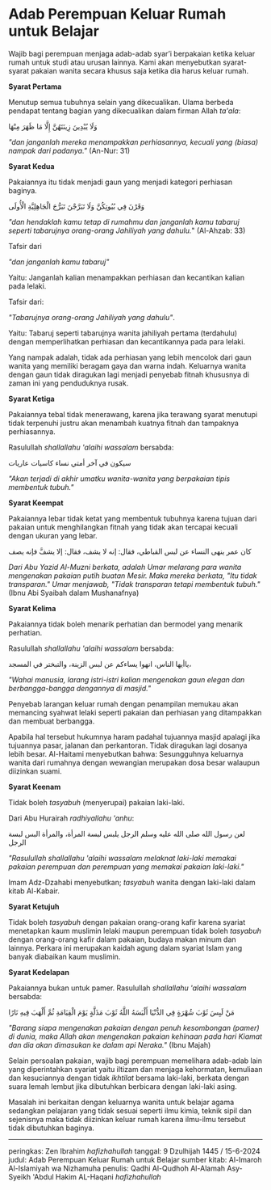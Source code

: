  # Adab Perempuan Keluar Rumah untuk Belajar
 
 Wajib bagi perempuan menjaga adab-adab syar’i berpakaian ketika keluar rumah untuk studi atau urusan lainnya. Kami akan menyebutkan syarat-syarat pakaian wanita secara khusus saja ketika dia harus keluar rumah.

 **Syarat Pertama**

Menutup semua tubuhnya selain yang dikecualikan. Ulama berbeda pendapat tentang bagian yang dikecualikan dalam firman Allah _ta'ala_:

وَلَا يُبْدِينَ زِينَتَهُنَّ إِلَّا مَا ظَهَرَ مِنْهَا

_"dan janganlah mereka menampakkan perhiasannya, kecuali yang (biasa) nampak dari padanya."_ (An-Nur: 31)

**Syarat Kedua**

Pakaiannya itu tidak menjadi gaun yang menjadi kategori perhiasan baginya.

وَقَرْنَ فِي بُيُوتِكُنَّ وَلَا تَبَرَّجْنَ تَبَرُّجَ الْجَاهِلِيَّةِ الْأُولَى

_"dan hendaklah kamu tetap di rumahmu dan janganlah kamu tabaruj seperti tabarujnya orang-orang Jahiliyah yang dahulu._" (Al-Ahzab: 33)

Tafsir dari 

_"dan janganlah kamu tabaruj"_

Yaitu: Janganlah kalian menampakkan perhiasan dan kecantikan kalian pada lelaki.

Tafsir dari:

_"Tabarujnya orang-orang Jahiliyah yang dahulu"_.

Yaitu: Tabaruj seperti tabarujnya wanita jahiliyah pertama (terdahulu) dengan memperlihatkan perhiasan dan kecantikannya pada para lelaki.

Yang nampak adalah, tidak ada perhiasan yang lebih mencolok dari gaun wanita yang memiliki beragam gaya dan warna indah. Keluarnya wanita dengan gaun tidak diragukan lagi menjadi penyebab fitnah khususnya di zaman ini yang penduduknya rusak.

**Syarat Ketiga**

Pakaiannya tebal tidak menerawang, karena jika terawang syarat menutupi tidak terpenuhi justru akan menambah kuatnya fitnah dan tampaknya perhiasannya.

Rasulullah _shallallahu 'alaihi wassalam_ bersabda:

سيكون في آخر أمتي نساء كاسيات عاريات

_"Akan terjadi di akhir umatku wanita-wanita yang berpakaian tipis membentuk tubuh."_

**Syarat Keempat**

Pakaiannya lebar tidak ketat yang membentuk tubuhnya karena tujuan dari pakaian untuk menghilangkan fitnah yang tidak akan tercapai kecuali dengan ukuran yang lebar.

 كان عمر ينهى النساء عن لبس القباطي، فقال: إنه لا يشف، فقال: إلا يشفَّ فإنه يصف

_Dari Abu Yazid Al-Muzni berkata, adalah Umar melarang para wanita mengenakan pakaian putih buatan Mesir. Maka mereka berkata, "Itu tidak transparan." Umar menjawab, "Tidak transparan tetapi membentuk tubuh."_ (Ibnu Abi Syaibah dalam Mushanafnya)

**Syarat Kelima**

Pakaiannya tidak boleh menarik perhatian dan bermodel yang menarik perhatian. 

Rasulullah _shallallahu 'alaihi wassalam_ bersabda:

 ياأيها الناس، انهوا يساءكم عن لبس الزينة، والتبختر في المسجد، 

_"Wahai manusia, larang istri-istri kalian mengenakan gaun elegan dan berbangga-bangga dengannya di masjid."_

Penyebab larangan keluar rumah dengan penampilan memukau akan memancing syahwat lelaki seperti pakaian dan perhiasan yang ditampakkan dan membuat berbangga.

Apabila hal tersebut hukumnya haram padahal tujuannya masjid apalagi jika tujuannya pasar, jalanan dan perkantoran. Tidak diragukan lagi dosanya lebih besar. Al-Haitami menyebutkan bahwa: Sesungguhnya keluarnya wanita dari rumahnya  dengan wewangian merupakan dosa besar walaupun diizinkan suami.

**Syarat Keenam**

Tidak boleh _tasyabuh_ (menyerupai) pakaian laki-laki. 

Dari Abu Hurairah _radhiyallahu 'anhu_:

لعن رسول الله صلى الله عليه وسلم الرجل يلبس لبسة المرأة، والمرأة البس لبسة الرجل

_"Rasulullah shallallahu 'alaihi wassalam melaknat laki-laki memakai pakaian perempuan dan perempuan yang memakai pakaian laki-laki."_

Imam Adz-Dzahabi menyebutkan; _tasyabuh_ wanita dengan laki-laki dalam kitab Al-Kabair. 

**Syarat Ketujuh**

Tidak boleh _tasyabuh_ dengan pakaian orang-orang kafir karena syariat menetapkan kaum muslimin lelaki maupun perempuan tidak boleh _tasyabuh_ dengan orang-orang kafir dalam pakaian, budaya makan minum dan lainnya. Perkara ini merupakan kaidah agung dalam syariat Islam yang banyak diabaikan kaum muslimin.


**Syarat Kedelapan**

Pakaiannya bukan untuk pamer. Rasulullah _shallallahu 'alaihi wassalam_ bersabda:

مَنْ لَبِسَ ثَوْبَ شُهْرَةٍ فِي الدُّنْيَا أَلْبَسَهُ اللَّهُ ثَوْبَ مَذَلَّةٍ يَوْمَ الْقِيَامَةِ ثُمَّ أَلْهَبَ فِيهِ نَارًا

_"Barang siapa mengenakan pakaian dengan penuh kesombongan (pamer) di dunia, maka Allah akan mengenakan pakaian kehinaan pada hari Kiamat dan dia akan dimasukan ke dalam api Neraka."_ (Ibnu Majah)

Selain persoalan pakaian, wajib bagi perempuan memelihara adab-adab lain yang diperintahkan syariat yaitu iltizam dan menjaga kehormatan, kemuliaan dan kesuciannya dengan tidak _ikhtilat_ bersama laki-laki, berkata dengan suara lemah lembut jika dibutuhkan berbicara dengan laki-laki asing.

Masalah ini berkaitan dengan keluarnya wanita untuk belajar agama sedangkan pelajaran yang tidak sesuai seperti ilmu kimia, teknik sipil dan sejenisnya maka tidak diizinkan keluar rumah karena ilmu-ilmu tersebut tidak dibutuhkan baginya.

---
peringkas: Zen Ibrahim _hafizhahullah_
tanggal: 9 Dzulhijah 1445 / 15-6-2024
judul: Adab Perempuan Keluar Rumah untuk Belajar
sumber kitab: Al-Imaroh Al-Islamiyah wa Nizhamuha
penulis: Qadhi Al-Qudhoh Al-Alamah Asy-Syeikh 'Abdul Hakim AL-Haqani _hafizhahullah_